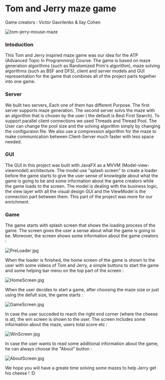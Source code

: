# Tom and Jerry maze game 

Game creators : Victor Gavrilenko & Ilay Cohen

![tom-jerry-mouse-maze](https://github.com/Gavision97/TomAndJerryMazeGame/assets/150701079/46e6d51e-aeae-4da3-9639-bf535178a483)

### Intoduction
This Tom and Jerry inspired maze game was our idea for the ATP (Advanced Topic In Programming) Course.
The game is based on maze generation algorithms (such as Randomized Prim's algorithm), maze solving algorithms (such as BSF and DFS), client and server models and GUI representation for the game that combines all of the project parts together into one game.

### Server
We bulit two servers, Each one of them has different Purpose. The first server supports maze generation. The second server solvs the maze with an algorithm that is chosen by the user ( the default is Best First Search). To support parallel client connections we used Threads and Thread Pool. The User can change the pool size and the solving algorithm simply by changing the configuraion file. We also use a compression algorithm for the maze to make communication between Client-Server much faster with less space needed.

### GUI
The GUI in this project was built with JavaFX as a MVVM (Model-view-viewmodel) architecture.
The model use "splash screen" to create a loader before the game starts to give the user sense of knowlegde about what the game is going to be and some information about the game creators while the game loads to the screen.
The model is dealing with the business logic, the view layer with all the visual design GUI and the ViewModel is the connection part between them. This part of the project was more for our enrichment.

### Game
The game starts with splash screen that shows the loading process of the game.
The screen gives the user a sense about what the game is going to be. Moreover, the screen shows some information about the game creators :

![PreLoader jpg](https://github.com/ilayc11/ATP-Project-PartB/assets/128902699/da1e8928-a6a4-4e3d-b577-da8063f09032)

When the loader is finished, the home screen of the game is shown to the user with some videos of Tom and Jerry, a simple buttons to start the game and some helping bar menu on the top part of the screen :

![HomeScreen jpg](https://github.com/ilayc11/ATP-Project-PartB/assets/128902699/ca0d388c-1f79-428f-8666-b6814618f55f)

When the user decides to start a game, after choosing the maze size or just using the defult size, the game starts :

![GameScreen jpg](https://github.com/ilayc11/ATP-Project-PartB/assets/128902699/bc5e34bc-dda7-435f-9969-eb44019dfd68)

In case the user succeded to reach the right end corner (where the cheese is at), the win screen is shown to the user. The screen includes some information about the maze, users total score etc :

![WinScreen jpg](https://github.com/ilayc11/ATP-Project-PartB/assets/128902699/2f9cd2ad-ddea-423e-8299-2da30553a387)

In case the user wants to read some additional information about the game, he can always choose the "About" button :

![AboutScreen jpg](https://github.com/ilayc11/ATP-Project-PartB/assets/128902699/add672aa-74a2-43ec-8d6b-c34a5d77e212)

We hope you will have a greate time solving some mazes to help Jerry get his cheese ! :D





